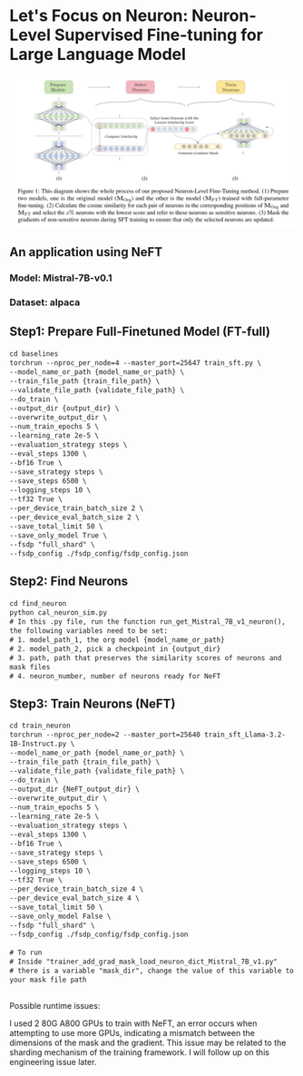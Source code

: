 # Let's Focus on Neuron: Neuron-Level Supervised Fine-tuning for Large Language Model


<img src = src/main_pic.png>

## An application using NeFT
### Model: Mistral-7B-v0.1
### Dataset: alpaca
## Step1: Prepare Full-Finetuned Model (FT-full)

```shell
cd baselines
torchrun --nproc_per_node=4 --master_port=25647 train_sft.py \
--model_name_or_path {model_name_or_path} \
--train_file_path {train_file_path} \
--validate_file_path {validate_file_path} \
--do_train \
--output_dir {output_dir} \
--overwrite_output_dir \
--num_train_epochs 5 \
--learning_rate 2e-5 \
--evaluation_strategy steps \
--eval_steps 1300 \
--bf16 True \
--save_strategy steps \
--save_steps 6500 \
--logging_steps 10 \
--tf32 True \
--per_device_train_batch_size 2 \
--per_device_eval_batch_size 2 \
--save_total_limit 50 \
--save_only_model True \
--fsdp "full_shard" \
--fsdp_config ./fsdp_config/fsdp_config.json
```

## Step2: Find Neurons
```shell
cd find_neuron
python cal_neuron_sim.py
# In this .py file, run the function run_get_Mistral_7B_v1_neuron(), the following variables need to be set:
# 1. model_path_1, the org model {model_name_or_path}
# 2. model_path_2, pick a checkpoint in {output_dir}
# 3. path, path that preserves the similarity scores of neurons and mask files
# 4. neuron_number, number of neurons ready for NeFT
```

## Step3: Train Neurons (NeFT)
```shell
cd train_neuron
torchrun --nproc_per_node=2 --master_port=25640 train_sft_Llama-3.2-1B-Instruct.py \
--model_name_or_path {model_name_or_path} \
--train_file_path {train_file_path} \
--validate_file_path {validate_file_path} \
--do_train \
--output_dir {NeFT_output_dir} \
--overwrite_output_dir \
--num_train_epochs 5 \
--learning_rate 2e-5 \
--evaluation_strategy steps \
--eval_steps 1300 \
--bf16 True \
--save_strategy steps \
--save_steps 6500 \
--logging_steps 10 \
--tf32 True \
--per_device_train_batch_size 4 \
--per_device_eval_batch_size 4 \
--save_total_limit 50 \
--save_only_model False \
--fsdp "full_shard" \
--fsdp_config ./fsdp_config/fsdp_config.json

# To run 
# Inside "trainer_add_grad_mask_load_neuron_dict_Mistral_7B_v1.py"
# there is a variable "mask_dir", change the value of this variable to your mask file path


```

Possible runtime issues:

I used 2 80G A800 GPUs to train with NeFT, an error occurs when attempting to use more GPUs, indicating a mismatch between the dimensions of the mask and the gradient. This issue may be related to the sharding mechanism of the training framework. I will follow up on this engineering issue later.

